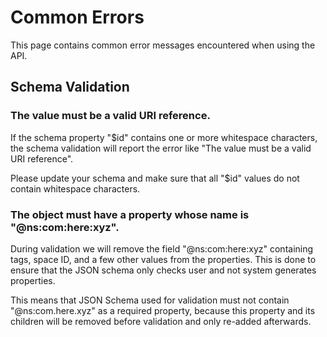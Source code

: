 # Common Errors

This page contains common error messages encountered when using the API.

## Schema Validation

### The value must be a valid URI reference.

If the schema property "$id" contains one or more whitespace characters, the
schema validation will report the error like "The value must be a valid URI
reference".

Please update your schema and make sure that all "$id" values do not contain
whitespace characters.

### The object must have a property whose name is "@ns:com:here:xyz".

During validation we will remove the field "@ns:com:here:xyz" containing
tags, space ID, and a few other values from the properties. This is done
to ensure that the JSON schema only checks user and not system generates
properties.

This means that JSON Schema used for validation must not contain
"@ns:com.here.xyz" as a required property, because this property and its
children will be removed before validation and only re-added afterwards.